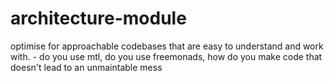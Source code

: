 # architecture-module
optimise for approachable codebases that are easy to understand and work with. - do you use mtl, do you use freemonads, how do you make code that doesn't lead to an unmaintable mess
